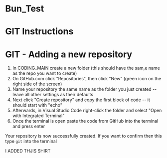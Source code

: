 ﻿# Bun_Test

# GIT Instructions

# GIT - Adding a new repository
1. In CODING_MAIN create a new folder (this should have the sam,e name as the repo you want to create)
2. On GitHub.com click "Repositories", then click "New" (green icon on the right side of the screen)
3. Name your repository the same name as the folder you just created -- leave all other settings as their defaults
4. Next click "Create repository" and copy the first block of code -- it should start with "echo"
5. Afterwards, in Visual Studio Code right-click the folder and select "Open with Integrated Terminal"
6. Once the terminal is open paste the code from GitHub into the terminal and press enter

Your repository is now successfully created. If you want to confirm then this type `git` into the terminal

I ADDED THJIS SHIRT 
